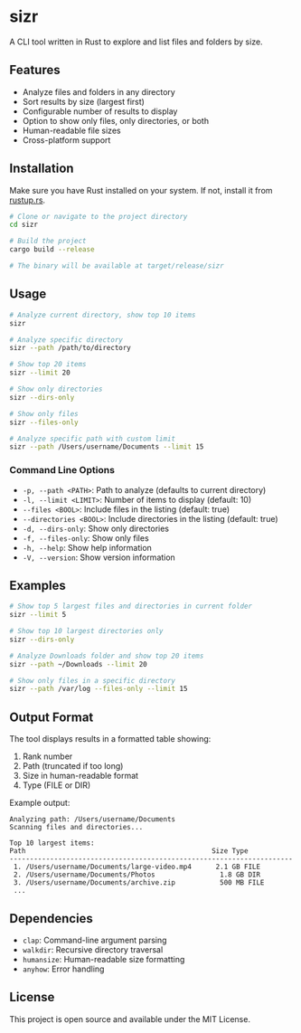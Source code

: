 # sizr

A CLI tool written in Rust to explore and list files and folders by size.

## Features

- Analyze files and folders in any directory
- Sort results by size (largest first)
- Configurable number of results to display
- Option to show only files, only directories, or both
- Human-readable file sizes
- Cross-platform support

## Installation

Make sure you have Rust installed on your system. If not, install it from [rustup.rs](https://rustup.rs/).

```bash
# Clone or navigate to the project directory
cd sizr

# Build the project
cargo build --release

# The binary will be available at target/release/sizr
```

## Usage

```bash
# Analyze current directory, show top 10 items
sizr

# Analyze specific directory
sizr --path /path/to/directory

# Show top 20 items
sizr --limit 20

# Show only directories
sizr --dirs-only

# Show only files
sizr --files-only

# Analyze specific path with custom limit
sizr --path /Users/username/Documents --limit 15
```

### Command Line Options

- `-p, --path <PATH>`: Path to analyze (defaults to current directory)
- `-l, --limit <LIMIT>`: Number of items to display (default: 10)
- `--files <BOOL>`: Include files in the listing (default: true)
- `--directories <BOOL>`: Include directories in the listing (default: true)
- `-d, --dirs-only`: Show only directories
- `-f, --files-only`: Show only files
- `-h, --help`: Show help information
- `-V, --version`: Show version information

## Examples

```bash
# Show top 5 largest files and directories in current folder
sizr --limit 5

# Show top 10 largest directories only
sizr --dirs-only

# Analyze Downloads folder and show top 20 items
sizr --path ~/Downloads --limit 20

# Show only files in a specific directory
sizr --path /var/log --files-only --limit 15
```

## Output Format

The tool displays results in a formatted table showing:
1. Rank number
2. Path (truncated if too long)
3. Size in human-readable format
4. Type (FILE or DIR)

Example output:
```
Analyzing path: /Users/username/Documents
Scanning files and directories...

Top 10 largest items:
Path                                              Size Type
----------------------------------------------------------------------
 1. /Users/username/Documents/large-video.mp4      2.1 GB FILE
 2. /Users/username/Documents/Photos                1.8 GB DIR
 3. /Users/username/Documents/archive.zip           500 MB FILE
 ...
```

## Dependencies

- `clap`: Command-line argument parsing
- `walkdir`: Recursive directory traversal
- `humansize`: Human-readable size formatting
- `anyhow`: Error handling

## License

This project is open source and available under the MIT License.
